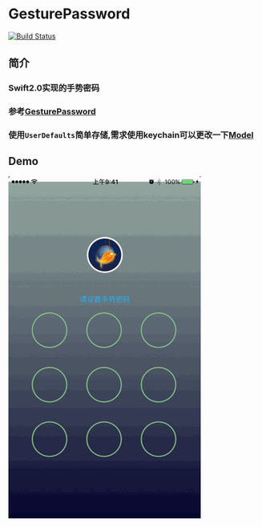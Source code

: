 # GesturePassword
[![Build Status](https://travis-ci.org/Jatstar/GesturePassword.svg?branch=master)](https://travis-ci.org/Jatstar/GesturePassword)

## 简介

### Swift2.0实现的手势密码

### 参考[GesturePassword](https://github.com/smilingxinyi/GesturePassword)

### 使用`UserDefaults`简单存储,需求使用keychain可以更改一下[Model](GesturePassword/GesturePassword/GesturePassword/GesturePasswordModel.swift)

## Demo

![](https://github.com/Jatstar/GesturePassword/blob/master/Image/Demo.gif)


